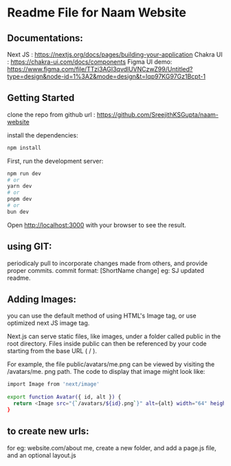 # Readme File for Naam Website

## Documentations: 
Next JS : https://nextjs.org/docs/pages/building-your-application
Chakra UI : https://chakra-ui.com/docs/components
Figma UI demo: https://www.figma.com/file/TTzi3AGI3qvdlUVNCzwZ99/Untitled?type=design&node-id=1%3A2&mode=design&t=Iqp97KG97Gz1Bcpt-1
## Getting Started

clone the repo from github url : https://github.com/SreejithKSGupta/naam-website

install the dependencies:

```bash
npm install
``` 


First, run the development server:

```bash
npm run dev
# or
yarn dev
# or
pnpm dev
# or
bun dev
```
Open [http://localhost:3000](http://localhost:3000) with your browser to see the result.

## using GIT:
periodicaly pull to incorporate changes made from others, and provide proper commits.
commit format: [ShortName change] eg: SJ updated readme.

## Adding Images:

you can use the default method of using HTML's Image tag, or use optimized next JS image tag.

Next.js can serve static files, like images, under a folder called public in the root
directory. Files inside public can then be referenced by your code starting from the
base URL ( / ).

For example, the file public/avatars/me.png can be viewed by visiting the
/avatars/me. png path. The code to display that image might look like:

```bash
import Image from 'next/image'
 
export function Avatar({ id, alt }) {
  return <Image src="{`/avatars/${id}.png`}" alt={alt} width="64" height="64" />
}
``` 
## to create new urls: 
 for eg: website.com/about me,
 create a new folder, and add a page.js file, and an optional layout.js